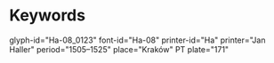 # Keywords
glyph-id="Ha-08_0123"
font-id="Ha-08"
printer-id="Ha"
printer="Jan Haller"
period="1505–1525"
place="Kraków"
PT plate="171"
